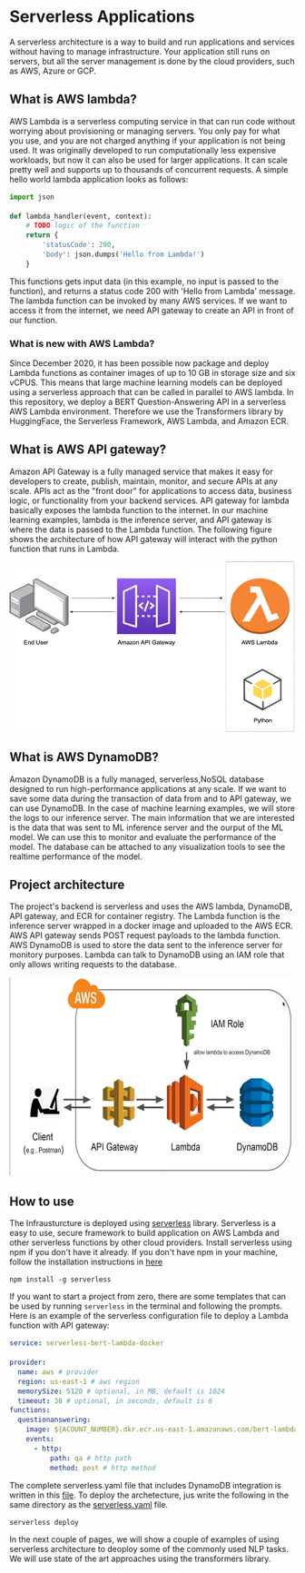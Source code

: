 # Serverless Applications
A serverless architecture is a way to build and run applications and services without having to manage
 infrastructure. Your application still runs on servers, but all the server management is done by the cloud providers, such
 as AWS, Azure or GCP.

## What is AWS lambda?
AWS Lambda is a serverless computing service in that  can run code without worrying about provisioning or
managing servers. You only pay for what you use, and you are not charged anything if your application is not being
used. It was originally developed to run computationally less expensive workloads, but now it can also be
used for larger applications. It can scale pretty well and supports up to thousands of concurrent requests.
 A simple hello world lambda application looks as follows:

```python
import json

def lambda_handler(event, context):
    # TODO logic of the function
    return {
        'statusCode': 200,
        'body': json.dumps('Hello from Lambda!')
    }
```
This functions gets input data (in this example, no input is passed to the function), and returns a status code 200
 with 'Hello from Lambda' message. The lambda function can be invoked by many AWS services. If we want to access it from
 the internet, we need API gateway to create an API in front of our function.
### What is new with AWS Lambda?
Since December 2020, it has been possible now package and deploy Lambda functions as container images of up to 10
GB in storage size and six vCPUS. This means that large machine learning models can be deployed using a serverless
approach that can be called in parallel to AWS lambda.
In this repository, we deploy a BERT Question-Answering API in a serverless AWS Lambda environment.
Therefore we use the Transformers library by HuggingFace, the Serverless Framework, AWS Lambda, and Amazon ECR.

## What is AWS API gateway?
Amazon API Gateway is a fully managed service that makes it easy for developers to create, publish, maintain, monitor,
 and secure APIs at any scale. APIs act as the "front door" for applications to access data, business logic, or
  functionality from your backend services. API gateway for lambda basically exposes the lambda function to the internet.
  In our machine learning examples, lambda is the inference server, and API gateway is where the data is passed to the
  Lambda function. The following figure shows the architecture of how API gateway will interact with the python function
  that runs in Lambda.

<img src="assets/lambda-api.png" width="600" height="300">

## What is AWS DynamoDB?
Amazon DynamoDB is a fully managed, serverless,NoSQL database designed to run high-performance applications
 at any scale. If we want to save some data during the transaction of data from and to API gateway, we can use
 DynamoDB. In the case of machine learning examples, we will store the logs to our inference server. The main information
 that we are interested is the data that was sent to ML inference server and the ourput of the ML model. We can use
 this to monitor and evaluate the performance of the model. The database can be attached to any visualization tools to
 see the realtime performance of the model.

## Project architecture
The project's backend is serverless and uses the AWS lambda, DynamoDB, API gateway, and ECR for container registry.
The Lambda function is the inference server wrapped in a docker image and uploaded to the AWS ECR. AWS API gateway
 sends POST request payloads to the lambda function. AWS DynamoDB is used to store the data sent to the inference
 server for monitory purposes. Lambda can talk to DynamoDB using an IAM role that only allows writing requests to the
 database.

<img src="assets/arch.png" width="700" height="350">

## How to use
The Infrausturcture is deployed using [serverless](https://www.serverless.com/framework/docs) library. Serverless is a easy
to use, secure framework to build application on AWS Lambda and other serverless functions by other cloud providers.
Install serverless using npm if you don't have it already. If you don't have npm in your machine, follow the installation instructions
in [here](https://docs.npmjs.com/downloading-and-installing-node-js-and-npm)

```shell
npm install -g serverless
```
If you want to start a project from zero, there are
some templates that can be used by running ```serverless``` in the terminal and following the prompts. Here is an example of
the serverless configuration file to deploy a Lambda function with API gateway:

```yaml
service: serverless-bert-lambda-docker

provider:
  name: aws # provider
  region: us-east-1 # aws region
  memorySize: 5120 # optional, in MB, default is 1024
  timeout: 30 # optional, in seconds, default is 6
functions:
  questionanswering:
    image: ${ACOUNT_NUMBER}.dkr.ecr.us-east-1.amazonaws.com/bert-lambda:v1 #ecr url
    events:
      - http:
          path: qa # http path
          method: post # http method
```
The complete serverless.yaml file that includes DynamoDB integration is written in this [file](serverless-bert/serverless.yaml).
To deploy the archetecture, jus write the following in the same directory as the [serverless.yaml](serverless-bert/serverless.yaml) file.

```shell script
serverless deploy
```

In the next couple of pages, we will show a couple of examples of using serverless architecture to deoploy some of the
commonly used NLP tasks. We will use state of the art approaches using the transformers library.
